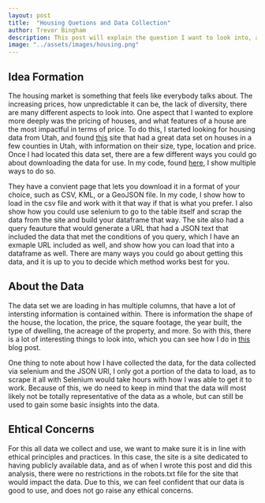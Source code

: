 ```yaml
---
layout: post
title:  "Housing Quetions and Data Collection"
author: Trevor Bingham
description: This post will explain the question I want to look into, and how I went about gathering data to do so. 
image: "../assets/images/housing.png"
--- 
```


## Idea Formation

The housing market is something that feels like everybody talks about. The increasing prices, how unpredictable it can be, the lack of diversity, there are many different aspects to look into. One aspect that I wanted to explore more deeply was the pricing of houses, and what features of a house are the most impactful in terms of price. To do this, I started looking for housing data from Utah, and found [this](https://opendata.gis.utah.gov/datasets/utah::utah-housing-unit-inventory/about) site that had a great data set on houses in a few counties in Utah, with information on their size, type, location and price. Once I had located this data set, there are a few different ways you could go about downloading the data for use. In my code, found [here](https://github.com/trevor-bingham99/Semester-Project/blob/main/project.py), I show multiple ways to do so. 

They have a convient page that lets you download it in a format of your choice, such as CSV, KML, or a GeoJSON file. In my code, I show how to load in the csv file and work with it that way if that is what you prefer. I also show how you could use selenium to go to the table itself and scrap the data from the site and build your dataframe that way. The site also had a query feauture that would generate a URL that had a JSON text that included the data that met the conditions of you query, which I have an exmaple URL included as well, and show how you can load that into a dataframe as well. There are many ways you could go about getting this data, and it is up to you to decide which method works best for you.

## About the Data

The data set we are loading in has multiple columns, that have a lot of intersting information is contained within. There is information the shape of the house, the location, the price, the square footage, the year built, the type of dwelling, the acreage of the property, and more. So with this, there is a lot of interesting things to look into, which you can see how I do in [this]() blog post. 

One thing to note about how I have collected the data, for the data collected via selenium and the JSON URl, I only got a portion of the data to load, as to scrape it all with Selenium would take hours with how I was able to get it to work. Because of this, we do need to keep in mind that the data will most likely not be totally representative of the data as a whole, but can still be used to gain some basic insights into the data. 

## Ehtical Concerns

For this all data we collect and use, we want to make sure it is in line with ethical principles and practices. In this case, the site is a site dedicated to having publicly available data, and as of when I wrote this post and did this analysis, there were no restrictions in the robots.txt file for the site that would impact the data. Due to this, we can feel confident that our data is good to use, and does not go raise any ethical concerns. 